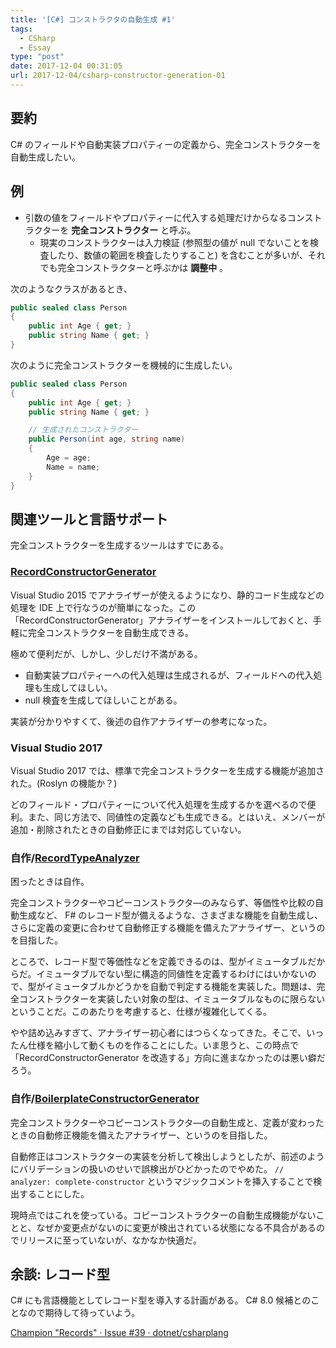 ```yaml
---
title: '[C#] コンストラクタの自動生成 #1'
tags:
  - CSharp
  - Essay
type: "post"
date: 2017-12-04 00:31:05
url: 2017-12-04/csharp-constructor-generation-01
---
```


## 要約
C# のフィールドや自動実装プロパティーの定義から、完全コンストラクターを自動生成したい。

<!--more-->

## 例
- 引数の値をフィールドやプロパティーに代入する処理だけからなるコンストラクターを **完全コンストラクター** と呼ぶ。
    - 現実のコンストラクターは入力検証 (参照型の値が null でないことを検査したり、数値の範囲を検査したりすること) を含むことが多いが、それでも完全コンストラクターと呼ぶかは **調整中** 。

次のようなクラスがあるとき、

```csharp
public sealed class Person
{
    public int Age { get; }
    public string Name { get; }
}
```

次のように完全コンストラクターを機械的に生成したい。

```csharp
public sealed class Person
{
    public int Age { get; }
    public string Name { get; }

    // 生成されたコンストラクター
    public Person(int age, string name)
    {
        Age = age;
        Name = name;
    }
}
```

## 関連ツールと言語サポート
完全コンストラクターを生成するツールはすでにある。

### **[RecordConstructorGenerator](https://github.com/ufcpp/RecordConstructorGenerator)**
Visual Studio 2015 でアナライザーが使えるようになり、静的コード生成などの処理を IDE 上で行なうのが簡単になった。この「RecordConstructorGenerator」アナライザーをインストールしておくと、手軽に完全コンストラクターを自動生成できる。

極めて便利だが、しかし、少しだけ不満がある。

- 自動実装プロパティーへの代入処理は生成されるが、フィールドへの代入処理も生成してほしい。
- null 検査を生成してほしいことがある。

実装が分かりやすくて、後述の自作アナライザーの参考になった。

### Visual Studio 2017
Visual Studio 2017 では、標準で完全コンストラクターを生成する機能が追加された。(Roslyn の機能か？)

どのフィールド・プロパティーについて代入処理を生成するかを選べるので便利。また、同じ方法で、同値性の定義なども生成できる。とはいえ、メンバーが追加・削除されたときの自動修正にまでは対応していない。

### 自作/[RecordTypeAnalyzer](https://github.com/vain0x/RecordTypeAnalyzer)
困ったときは自作。

完全コンストラクターやコピーコンストラクタ―のみならず、等価性や比較の自動生成など、 F# のレコード型が備えるような、さまざまな機能を自動生成し、さらに定義の変更に合わせて自動修正する機能を備えたアナライザー、というのを目指した。

ところで、レコード型で等価性などを定義できるのは、型がイミュータブルだからだ。イミュータブルでない型に構造的同値性を定義するわけにはいかないので、型がイミュータブルかどうかを自動で判定する機能を実装した。問題は、完全コンストラクターを実装したい対象の型は、イミュータブルなものに限らないということだ。このあたりを考慮すると、仕様が複雑化してくる。

やや詰め込みすぎて、アナライザー初心者にはつらくなってきた。そこで、いったん仕様を縮小して動くものを作ることにした。いま思うと、この時点で「RecordConstructorGenerator を改造する」方向に進まなかったのは悪い癖だろう。

### 自作/[BoilerplateConstructorGenerator](https://github.com/vain0x/BoilerplateConstructorGenerator)

完全コンストラクターやコピーコンストラクタ―の自動生成と、定義が変わったときの自動修正機能を備えたアナライザー、というのを目指した。

自動修正はコンストラクターの実装を分析して検出しようとしたが、前述のようにバリデーションの扱いのせいで誤検出がひどかったのでやめた。 ``// analyzer: complete-constructor`` というマジックコメントを挿入することで検出することにした。

現時点ではこれを使っている。コピーコンストラクターの自動生成機能がないことと、なぜか変更点がないのに変更が検出されている状態になる不具合があるのでリリースに至っていないが、なかなか快適だ。

## 余談: レコード型
C# にも言語機能としてレコード型を導入する計画がある。 C# 8.0 候補とのことなので期待して待っていよう。

[Champion "Records" · Issue #39 · dotnet/csharplang](https://github.com/dotnet/csharplang/issues/39)
